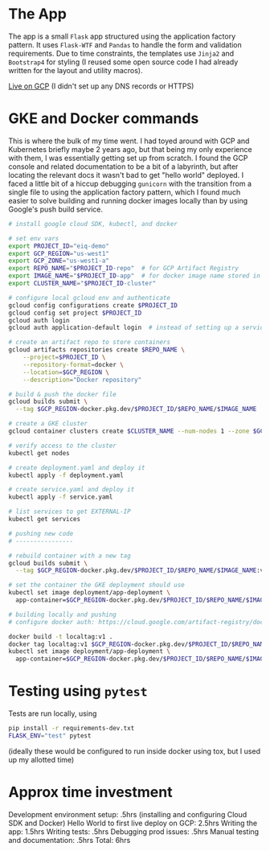 # The App

The app is a small `Flask` app structured using the application factory pattern. It uses `Flask-WTF` and `Pandas` to handle the form and validation requirements. Due to time constraints, the templates use `Jinja2` and `Bootstrap4` for styling (I reused some open source code I had already written for the layout and utility macros).

[Live on GCP](http://104.198.14.34/) (I didn't set up any DNS records or HTTPS)

# GKE and Docker commands

This is where the bulk of my time went. I had toyed around with GCP and Kubernetes briefly maybe 2 years ago, but that being my only experience with them, I was essentially getting set up from scratch. I found the GCP console and related documentation to be a bit of a labyrinth, but after locating the relevant docs it wasn't bad to get "hello world" deployed. I faced a little bit of a hiccup debugging `gunicorn` with the transition from a single file to using the application factory pattern, which I found much easier to solve building and running docker images locally than by using Google's push build service.

```bash
# install google cloud SDK, kubectl, and docker

# set env vars
export PROJECT_ID="eiq-demo"
export GCP_REGION="us-west1"
export GCP_ZONE="us-west1-a"
export REPO_NAME="$PROJECT_ID-repo"  # for GCP Artifact Registry
export IMAGE_NAME="$PROJECT_ID-app"  # for docker image name stored in Artifact Registry
export CLUSTER_NAME="$PROJECT_ID-cluster"

# configure local gcloud env and authenticate
gcloud config configurations create $PROJECT_ID
gcloud config set project $PROJECT_ID
gcloud auth login
gcloud auth application-default login  # instead of setting up a service acct

# create an artifact repo to store containers
gcloud artifacts repositories create $REPO_NAME \
    --project=$PROJECT_ID \
    --repository-format=docker \
    --location=$GCP_REGION \
    --description="Docker repository"

# build & push the docker file
gcloud builds submit \
  --tag $GCP_REGION-docker.pkg.dev/$PROJECT_ID/$REPO_NAME/$IMAGE_NAME .

# create a GKE cluster
gcloud container clusters create $CLUSTER_NAME --num-nodes 1 --zone $GCP_ZONE

# verify access to the cluster
kubectl get nodes

# create deployment.yaml and deploy it
kubectl apply -f deployment.yaml

# create service.yaml and deploy it
kubectl apply -f service.yaml

# list services to get EXTERNAL-IP
kubectl get services

# pushing new code
# ----------------

# rebuild container with a new tag
gcloud builds submit \
  --tag $GCP_REGION-docker.pkg.dev/$PROJECT_ID/$REPO_NAME/$IMAGE_NAME:v2 .

# set the container the GKE deployment should use
kubectl set image deployment/app-deployment \
  app-container=$GCP_REGION-docker.pkg.dev/$PROJECT_ID/$REPO_NAME/$IMAGE_NAME:v2

# building locally and pushing
# configure docker auth: https://cloud.google.com/artifact-registry/docs/docker/authentication#standalone-helper

docker build -t localtag:v1 .
docker tag localtag:v1 $GCP_REGION-docker.pkg.dev/$PROJECT_ID/$REPO_NAME/$IMAGE_NAME:local
kubectl set image deployment/app-deployment \
  app-container=$GCP_REGION-docker.pkg.dev/$PROJECT_ID/$REPO_NAME/$IMAGE_NAME:local
```

# Testing using `pytest`

Tests are run locally, using

```bash
pip install -r requirements-dev.txt
FLASK_ENV="test" pytest
```

(ideally these would be configured to run inside docker using tox, but I used up my allotted time)

# Approx time investment

Development environment setup: .5hrs (installing and configuring Cloud SDK and Docker)
Hello World to first live deploy on GCP: 2.5hrs
Writing the app: 1.5hrs
Writing tests: .5hrs
Debugging prod issues: .5hrs
Manual testing and documentation: .5hrs
Total: 6hrs
